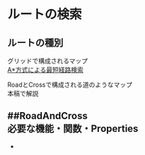 # ルートの検索  
ルートの種別
----
グリッドで構成されるマップ  
 [ A*方式による最短経路検索](https://qiita.com/2dgames_jp/items/f29e915357c1decbc4b7#:~:text=A*%E3%82%A2%E3%83%AB%E3%82%B4%E3%83%AA%E3%82%BA%E3%83%A0%E3%81%A8%E3%81%AF%E3%80%81%E6%8E%A2%E7%B4%A2,%E8%BF%82%E5%9B%9E%E3%81%97%E3%81%A6%E3%81%8F%E3%82%8C%E3%81%BE%E3%81%99%E3%80%82)
  
RoadとCrossで構成される道のようなマップ  
本稿で解説  

##RoadAndCross  
必要な機能・関数・Properties
----
- 